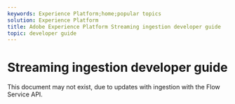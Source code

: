 ```yaml
---
keywords: Experience Platform;home;popular topics
solution: Experience Platform
title: Adobe Experience Platform Streaming ingestion developer guide
topic: developer guide
---
```


# Streaming ingestion developer guide

This document may not exist, due to updates with ingestion with the Flow Service API. 